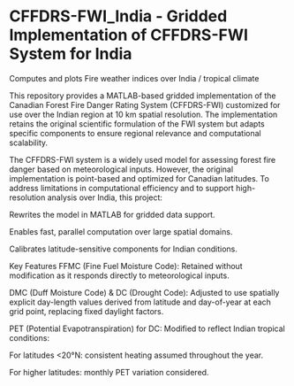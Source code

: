 # CFFDRS-FWI_India - Gridded Implementation of CFFDRS-FWI System for India
Computes and plots Fire weather indices over India / tropical climate

This repository provides a MATLAB-based gridded implementation of the Canadian Forest Fire Danger Rating System (CFFDRS-FWI) customized for use over the Indian region at 10 km spatial resolution. The implementation retains the original scientific formulation of the FWI system but adapts specific components to ensure regional relevance and computational scalability.

The CFFDRS-FWI system is a widely used model for assessing forest fire danger based on meteorological inputs. However, the original implementation is point-based and optimized for Canadian latitudes. To address limitations in computational efficiency and to support high-resolution analysis over India, this project:

Rewrites the model in MATLAB for gridded data support.

Enables fast, parallel computation over large spatial domains.

Calibrates latitude-sensitive components for Indian conditions.

Key Features
FFMC (Fine Fuel Moisture Code): Retained without modification as it responds directly to meteorological inputs.

DMC (Duff Moisture Code) & DC (Drought Code):
Adjusted to use spatially explicit day-length values derived from latitude and day-of-year at each grid point, replacing fixed daylight factors.

PET (Potential Evapotranspiration) for DC:
Modified to reflect Indian tropical conditions:

For latitudes <20°N: consistent heating assumed throughout the year.

For higher latitudes: monthly PET variation considered.
